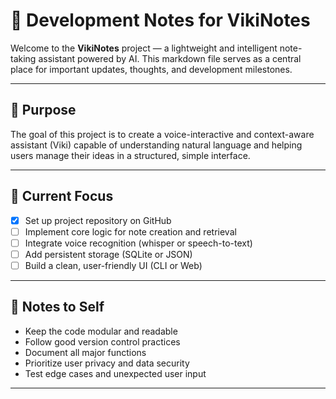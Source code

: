 # 📝 Development Notes for VikiNotes

Welcome to the **VikiNotes** project — a lightweight and intelligent note-taking assistant powered by AI. This markdown file serves as a central place for important updates, thoughts, and development milestones.

---

## 🚀 Purpose
The goal of this project is to create a voice-interactive and context-aware assistant (Viki) capable of understanding natural language and helping users manage their ideas in a structured, simple interface.

---

## 📌 Current Focus

- [x] Set up project repository on GitHub  
- [ ] Implement core logic for note creation and retrieval  
- [ ] Integrate voice recognition (whisper or speech-to-text)  
- [ ] Add persistent storage (SQLite or JSON)  
- [ ] Build a clean, user-friendly UI (CLI or Web)  

---
## 🧠 Notes to Self

- Keep the code modular and readable  
- Follow good version control practices  
- Document all major functions  
- Prioritize user privacy and data security  
- Test edge cases and unexpected user input  

---

